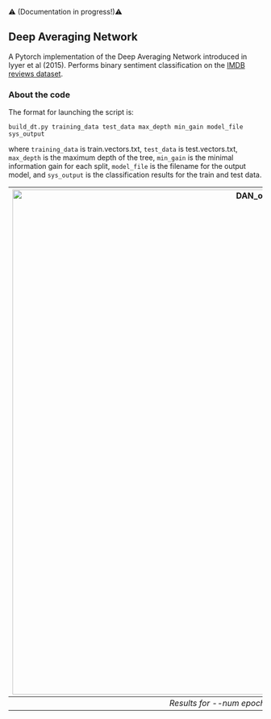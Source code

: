 :warning: (Documentation in progress!):warning:

Deep Averaging Network
---

A Pytorch implementation of the Deep Averaging Network introduced in Iyyer et al (2015). Performs binary sentiment classification on the [IMDB reviews dataset](http://ai.stanford.edu/~amaas/data/sentiment/). 
 
### About the code

The format for launching the script is:  

```build_dt.py training_data test_data max_depth min_gain model_file sys_output```

where ```training_data``` is train.vectors.txt, ```test_data``` is test.vectors.txt, ```max_depth``` is the maximum depth of the tree, ```min_gain``` is the minimal information gain for each split, ```model_file``` is the filename for the output model, and ```sys_output``` is the classification results for the train and test data.

| <img src="DAN_output.png" alt="DAN_output.png" width="1000"/> | 
|:--:| 
| *Results for --num epochs 12 --patience 3 --L2.* |





